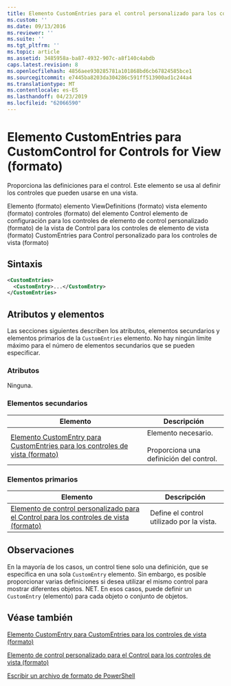 ```yaml
---
title: Elemento CustomEntries para el control personalizado para los controles de vista (formato) | Microsoft Docs
ms.custom: ''
ms.date: 09/13/2016
ms.reviewer: ''
ms.suite: ''
ms.tgt_pltfrm: ''
ms.topic: article
ms.assetid: 3485958a-ba87-4932-907c-a8f140c4abdb
caps.latest.revision: 8
ms.openlocfilehash: 4856aee930285781a101868bd6cb67824585bce1
ms.sourcegitcommit: e7445ba8203da304286c591ff513900ad1c244a4
ms.translationtype: MT
ms.contentlocale: es-ES
ms.lasthandoff: 04/23/2019
ms.locfileid: "62066590"
---
```

# <a name="customentries-element-for-customcontrol-for-controls-for-view-format"></a>Elemento CustomEntries para CustomControl for Controls for View (formato)

Proporciona las definiciones para el control. Este elemento se usa al definir los controles que pueden usarse en una vista.

Elemento (formato) elemento ViewDefinitions (formato) vista elemento (formato) controles (formato) del elemento Control elemento de configuración para los controles de elemento de control personalizado (formato) de la vista de Control para los controles de elemento de vista (formato) CustomEntries para Control personalizado para los controles de vista (formato)

## <a name="syntax"></a>Sintaxis

```xml
<CustomEntries>
  <CustomEntry>...</CustomEntry>
</CustomEntries>
```

## <a name="attributes-and-elements"></a>Atributos y elementos

Las secciones siguientes describen los atributos, elementos secundarios y elementos primarios de la `CustomEntries` elemento. No hay ningún límite máximo para el número de elementos secundarios que se pueden especificar.

### <a name="attributes"></a>Atributos

Ninguna.

### <a name="child-elements"></a>Elementos secundarios

|Elemento|Descripción|
|-------------|-----------------|
|[Elemento CustomEntry para CustomEntries para los controles de vista (formato)](./customentry-element-for-customentries-for-controls-for-view-format.md)|Elemento necesario.<br /><br /> Proporciona una definición del control.|

### <a name="parent-elements"></a>Elementos primarios

|Elemento|Descripción|
|-------------|-----------------|
|[Elemento de control personalizado para el Control para los controles de vista (formato)](./customcontrol-element-for-control-for-controls-for-view-format.md)|Define el control utilizado por la vista.|

## <a name="remarks"></a>Observaciones

En la mayoría de los casos, un control tiene solo una definición, que se especifica en una sola `CustomEntry` elemento. Sin embargo, es posible proporcionar varias definiciones si desea utilizar el mismo control para mostrar diferentes objetos. NET. En esos casos, puede definir un `CustomEntry` (elemento) para cada objeto o conjunto de objetos.

## <a name="see-also"></a>Véase también

[Elemento CustomEntry para CustomEntries para los controles de vista (formato)](./customentry-element-for-customentries-for-controls-for-view-format.md)

[Elemento de control personalizado para el Control para los controles de vista (formato)](./customcontrol-element-for-control-for-controls-for-view-format.md)

[Escribir un archivo de formato de PowerShell](./writing-a-powershell-formatting-file.md)
